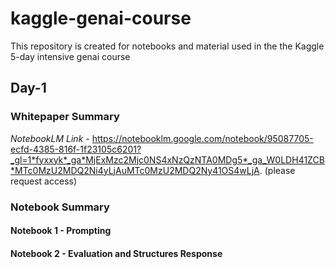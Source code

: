 # kaggle-genai-course
This repository is created for notebooks and material used in the the Kaggle 5-day intensive genai course

## Day-1

### Whitepaper Summary

*NotebookLM Link* - https://notebooklm.google.com/notebook/95087705-ecfd-4385-816f-1f23105c6201?_gl=1*fyxxyk*_ga*MjExMzc2Mjc0NS4xNzQzNTA0MDg5*_ga_W0LDH41ZCB*MTc0MzU2MDQ2Ni4yLjAuMTc0MzU2MDQ2Ny41OS4wLjA. (please request access)

### Notebook Summary

#### Notebook 1 - Prompting


#### Notebook 2 - Evaluation and Structures Response
